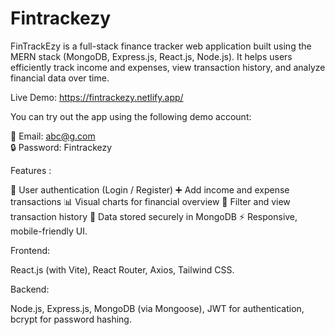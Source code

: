 # Fintrackezy
FinTrackEzy is a full-stack finance tracker web application built using the MERN stack (MongoDB, Express.js, React.js, Node.js). It helps users efficiently track income and expenses, view transaction history, and analyze financial data over time.

Live Demo: https://fintrackezy.netlify.app/

You can try out the app using the following demo account: 

📧 Email:    abc@g.com  
🔒 Password: Fintrackezy

Features :

🔐 User authentication (Login / Register)
➕ Add income and expense transactions
📊 Visual charts for financial overview
🧾 Filter and view transaction history
💾 Data stored securely in MongoDB
⚡ Responsive, mobile-friendly UI.

Frontend:

React.js (with Vite),
 React Router,
 Axios,
 Tailwind CSS.

Backend:

Node.js,
 Express.js,
 MongoDB (via Mongoose),
 JWT for authentication,
bcrypt for password hashing.
